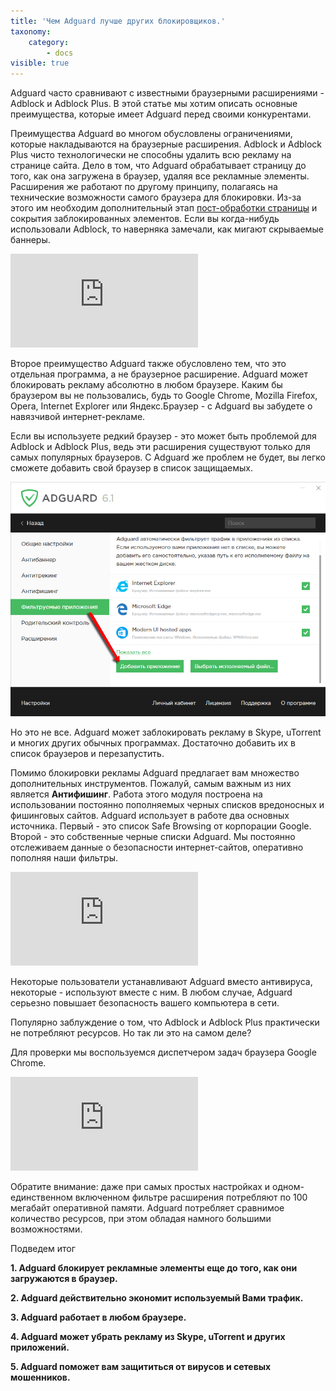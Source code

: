 ```yaml
---
title: 'Чем Adguard лучше других блокировщиков.'
taxonomy:
    category:
        - docs
visible: true
---
```


Adguard часто сравнивают с известными браузерными расширениями - Adblock и Adblock Plus. В этой статье мы хотим описать основные преимущества, которые имеет Adguard перед своими конкурентами.

Преимущества Adguard во многом обусловлены ограничениями, которые накладываются на браузерные расширения. Adblock и Adblock Plus чисто технологически не способны удалить всю рекламу на странице сайта. Дело в том, что Adguard обрабатывает страницу до того, как она загружена в браузер, удаляя все рекламные элементы. Расширения же работают по другому принципу, полагаясь на технические возможности самого браузера для блокировки. Из-за этого им необходим дополнительный этап [пост-обработки страницы](http://adguard.com/ru/how-ads-blocked.html#cosmetic) и сокрытия заблокированных элементов. Если вы когда-нибудь использовали Adblock, то наверняка замечали, как мигают скрываемые баннеры.

![](https://images.adguard.com/public.php?service=files&t=cb20278f6f7926898361e131b24d7fbc&download)

Второе преимущество Adguard также обусловлено тем, что это отдельная программа, а не браузерное расширение. Adguard может блокировать рекламу абсолютно в любом браузере. Каким бы браузером вы не пользовались, будь то Google Chrome, Mozilla Firefox, Opera, Internet Explorer или Яндекс.Браузер - с Adguard вы забудете о навязчивой интернет-рекламе.

Если вы используете редкий браузер - это может быть проблемой для Adblock и Adblock Plus, ведь эти расширения существуют только для самых популярных браузеров. С Adguard же проблем не будет, вы легко сможете добавить свой браузер в список защищаемых.

![](addapp.png)

Но это не все. Adguard может заблокировать рекламу в Skype, uTorrent и многих других обычных программах. Достаточно добавить их в список браузеров и перезапустить.

Помимо блокировки рекламы Adguard предлагает вам множество дополнительных инструментов. Пожалуй, самым важным из них является **Антифишинг**. Работа этого модуля построена на использовании постоянно пополняемых черных списков вредоносных и фишинговых сайтов. Adguard использует в работе два основных источника. Первый - это список Safe Browsing от корпорации Google. Второй - это собственные черные списки Adguard. Мы постоянно отслеживаем данные о безопасности интернет-сайтов, оперативно пополняя наши фильтры.

![](https://images.adguard.com/public.php?service=files&t=d03a0c05b467eb931cdb2eca32268d32&download)

Некоторые пользователи устанавливают Adguard вместо антивируса, некоторые - используют вместе с ним. В любом случае, Adguard серьезно повышает безопасность вашего компьютера в сети.

Популярно заблуждение о том, что Adblock и Adblock Plus практически не потребляют ресурсов. Но так ли это на самом деле?

Для проверки мы воспользуемся диспетчером задач браузера Google Chrome.

![](https://images.adguard.com/public.php?service=files&t=e68521d76558d7eafc699b472f1579ec&download)

Обратите внимание: даже при самых простых настройках и одном-единственном включенном фильтре расширения потребляют по 100 мегабайт оперативной памяти. Adguard потребляет сравнимое количество ресурсов, при этом обладая намного большими возможностями.

Подведем итог

**1. Adguard блокирует рекламные элементы еще до того, как они загружаются в браузер.**

**2. Adguard действительно экономит используемый Вами трафик.**

**3. Adguard работает в любом браузере.**

**4. Adguard может убрать рекламу из Skype, uTorrent и других приложений.**

**5. Adguard поможет вам защититься от вирусов и сетевых мошенников.**